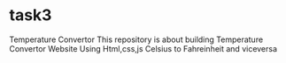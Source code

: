 # task3
Temperature Convertor
This repository is about building Temperature Convertor Website Using Html,css,js
Celsius to Fahreinheit and viceversa
